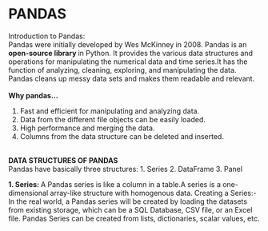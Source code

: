 # PANDAS
Introduction to Pandas:<br>
Pandas were initially developed by Wes McKinney in 2008. Pandas is an <b>open-source library </b> in Python. It provides the various data structures and operations for manipulating the numerical data and time series.It has the function of analyzing, cleaning, exploring, and manipulating the data. Pandas cleans up messy data sets and makes them readable and relevant.
<br>
<br>
<b>Why pandas... </b>
<br>
1. Fast and efficient for manipulating and analyzing data.<br>
2. Data from the different file objects can be easily loaded.<br>
3. High performance and merging the data.
4. Columns from the data structure can be deleted and inserted.
<br>
<b> DATA STRUCTURES OF PANDAS</b>
<br>
Pandas have basically three structures:
1. Series
2. DataFrame
3. Panel

<b>1. Series: </b> A Pandas series is like a column in a table.A series is a one-dimensional array-like structure with homogenous data.
Creating a Series:-
In the real world, a Pandas series will be created by loading the datasets from existing storage, which can be a SQL Database, CSV file, or an Excel file. Pandas Series can be created from lists, dictionaries, scalar values, etc.

